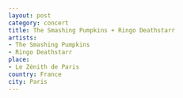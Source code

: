 ```yaml
---
layout: post
category: concert
title: The Smashing Pumpkins + Ringo Deathstarr
artists: 
- The Smashing Pumpkins
- Ringo Deathstarr
place: 
- Le Zénith de Paris
country: France
city: Paris
---
```


